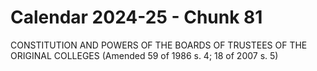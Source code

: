 # Calendar 2024-25 - Chunk 81

<!-- Chunk tokens: 16, Enriched tokens: 28 -->

CONSTITUTION AND POWERS OF THE BOARDS OF TRUSTEES OF THE ORIGINAL COLLEGES
(Amended 59 of 1986 s. 4; 18 of 2007 s. 5)